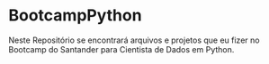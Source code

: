 # BootcampPython
Neste Repositório se encontrará arquivos e projetos que eu fizer no Bootcamp do Santander para Cientista de Dados em Python.
